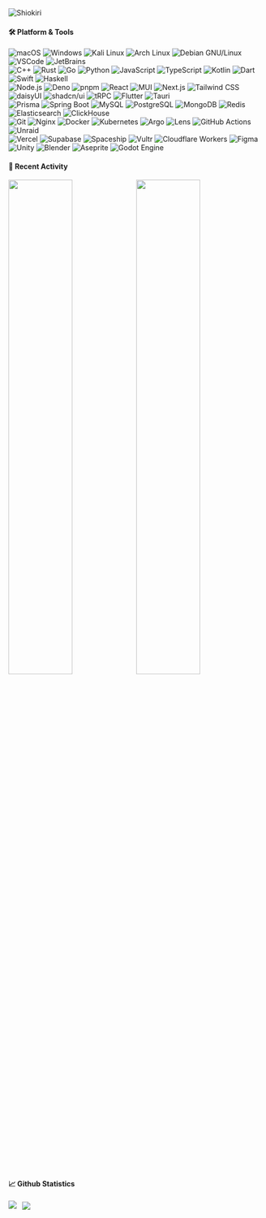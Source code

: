 <img src="https://count.getloli.com/get/@Shiokiri?theme=rule34" alt="Shiokiri" />

<h4>🛠 Platform & Tools</h4>
<p>
  <img alt="macOS" src="https://img.shields.io/badge/-macOS-000000?style=flat-square&logo=apple&logoColor=white"/>
  <img alt="Windows" src="https://img.shields.io/badge/-Windows-0078D4?style=flat-square&logo=windows&logoColor=white"/>
  <img alt="Kali Linux" src="https://img.shields.io/badge/-Kali Linux-557C94?style=flat-square&logo=kalilinux&logoColor=white"/>
  <img alt="Arch Linux" src="https://img.shields.io/badge/-Arch Linux-1793D1?style=flat-square&logo=archlinux&logoColor=white"/>
  <img alt="Debian GNU/Linux" src="https://img.shields.io/badge/-Debian GNU/Linux-A81D33?style=flat-square&logo=debian&logoColor=white"/>
  <img alt="VSCode" src="https://img.shields.io/badge/VSCode-007ACC?style=flat-square&logo=visualstudiocode&logoColor=white">
  <img alt="JetBrains" src="https://img.shields.io/badge/JetBrains-000000?style=flat-square&logo=jetbrains&logoColor=white">
  <br>
  <img alt="C++" src="https://img.shields.io/badge/-C++-00599C?style=flat-square&logo=cplusplus&logoColor=white"/>
  <img alt="Rust" src="https://img.shields.io/badge/-Rust-000000?style=flat-square&logo=rust&logoColor=white"/>
  <img alt="Go" src="https://img.shields.io/badge/-Go-00ADD8?style=flat-square&logo=go&logoColor=white"/>
  <img alt="Python" src="https://img.shields.io/badge/-Python-3776AB?style=flat-square&logo=python&logoColor=white"/>
  <img alt="JavaScript" src="https://img.shields.io/badge/-JavaScript-F7DF1E?style=flat-square&logo=javascript&logoColor=white"/>
  <img alt="TypeScript" src="https://img.shields.io/badge/-TypeScript-3178C6?style=flat-square&logo=typescript&logoColor=white"/>
  <img alt="Kotlin" src="https://img.shields.io/badge/-Kotlin-7F52FF?style=flat-square&logo=kotlin&logoColor=white"/>
  <img alt="Dart" src="https://img.shields.io/badge/-Dart-0175C2?style=flat-square&logo=dart&logoColor=white"/>
  <img alt="Swift" src="https://img.shields.io/badge/-Swift-F05138?style=flat-square&logo=swift&logoColor=white"/>
  <img alt="Haskell" src="https://img.shields.io/badge/-Haskell-5D4F85?style=flat-square&logo=haskell&logoColor=white"/>
  <br>
  <img alt="Node.js" src="https://img.shields.io/badge/-Node.js-339933?style=flat-square&logo=node.js&logoColor=white"/>
  <img alt="Deno" src="https://img.shields.io/badge/-Deno-000000?style=flat-square&logo=deno&logoColor=white"/>
  <img alt="pnpm" src="https://img.shields.io/badge/-pnpm-F69220?style=flat-square&logo=pnpm&logoColor=white"/>
  <img alt="React" src="https://img.shields.io/badge/-React-61DAFB?style=flat-square&logo=react&logoColor=white"/>
  <img alt="MUI" src="https://img.shields.io/badge/-MUI-007FFF?style=flat-square&logo=mui&logoColor=white"/>
  <img alt="Next.js" src="https://img.shields.io/badge/-Next.js-000000?style=flat-square&logo=next.js&logoColor=white"/>
  <img alt="Tailwind CSS" src="https://img.shields.io/badge/-Tailwind CSS-06B6D4?style=flat-square&logo=tailwindcss&logoColor=white"/>
  <img alt="daisyUI" src="https://img.shields.io/badge/-daisyUI-5A0EF8?style=flat-square&logo=daisyui&logoColor=white"/>
  <img alt="shadcn/ui" src="https://img.shields.io/badge/-shadcn/ui-000000?style=flat-square&logo=shadcn/ui&logoColor=white"/>
  <img alt="tRPC" src="https://img.shields.io/badge/-tRPC-2596BE?style=flat-square&logo=trpc&logoColor=white"/>
  <img alt="Flutter" src="https://img.shields.io/badge/-Flutter-02569B?style=flat-square&logo=flutter&logoColor=white"/>
  <img alt="Tauri" src="https://img.shields.io/badge/-Tauri-24C8D8?style=flat-square&logo=tauri&logoColor=white"/>
  <br>
  <img alt="Prisma" src="https://img.shields.io/badge/-Prisma-2D3748?style=flat-square&logo=prisma&logoColor=white"/>
  <img alt="Spring Boot" src="https://img.shields.io/badge/-Spring Boot-6DB33F?style=flat-square&logo=springboot&logoColor=white"/>
  <img alt="MySQL" src="https://img.shields.io/badge/-MySQL-4479A1?style=flat-square&logo=mysql&logoColor=white"/>
  <img alt="PostgreSQL" src="https://img.shields.io/badge/-PostgreSQL-4169E1?style=flat-square&logo=postgresql&logoColor=white"/>
  <img alt="MongoDB" src="https://img.shields.io/badge/-MongoDB-47A248?style=flat-square&logo=mongodb&logoColor=white"/>
  <img alt="Redis" src="https://img.shields.io/badge/-Redis-DC382D?style=flat-square&logo=redis&logoColor=white"/>
  <img alt="Elasticsearch" src="https://img.shields.io/badge/-Elasticsearch-005571?style=flat-square&logo=elasticsearch&logoColor=white"/>
  <img alt="ClickHouse" src="https://img.shields.io/badge/-ClickHouse-FFCC01?style=flat-square&logo=clickhouse&logoColor=white"/>
  <br>
  <img alt="Git" src="https://img.shields.io/badge/-Git-F05032?style=flat-square&logo=git&logoColor=white"/>
  <img alt="Nginx" src="https://img.shields.io/badge/-Nginx-009639?style=flat-square&logo=nginx&logoColor=white"/>
  <img alt="Docker" src="https://img.shields.io/badge/-Docker-2496ED?style=flat-square&logo=docker&logoColor=white" />
  <img alt="Kubernetes" src="https://img.shields.io/badge/-Kubernetes-326CE5?style=flat-square&logo=kubernetes&logoColor=white"/>
  <img alt="Argo" src="https://img.shields.io/badge/-Argo-EF7B4D?style=flat-square&logo=argo&logoColor=white"/>
  <img alt="Lens" src="https://img.shields.io/badge/-Lens-3D90CE?style=flat-square&logo=lens&logoColor=white"/>
  <img alt="GitHub Actions" src="https://img.shields.io/badge/-GitHub Actions-2088FF?style=flat-square&logo=githubactions&logoColor=white"/>
  <img alt="Unraid" src="https://img.shields.io/badge/-Unraid-F15A2C?style=flat-square&logo=unraid&logoColor=white"/>
  <br>
  <img alt="Vercel" src="https://img.shields.io/badge/-Vercel-000000?style=flat-square&logo=vercel&logoColor=white" />
  <img alt="Supabase" src="https://img.shields.io/badge/-Supabase-3FCF8E?style=flat-square&logo=supabase&logoColor=white" />
  <img alt="Spaceship" src="https://img.shields.io/badge/-Spaceship-394EFF?style=flat-square&logo=spaceship&logoColor=white" />
  <img alt="Vultr" src="https://img.shields.io/badge/-Vultr-007BFC?style=flat-square&logo=vultr&logoColor=white" />
  <img alt="Cloudflare Workers" src="https://img.shields.io/badge/-Cloudflare Workers-F38020?style=flat-square&logo=cloudflareworkers&logoColor=white" />
  <img alt="Figma" src="https://img.shields.io/badge/-Figma-F24E1E?style=flat-square&logo=figma&logoColor=white" />
  <br>
  <img alt="Unity" src="https://img.shields.io/badge/-Unity-CCCCCC?style=flat-square&logo=unity&logoColor=white"/>
  <img alt="Blender" src="https://img.shields.io/badge/-Blender-E87D0D?style=flat-square&logo=blender&logoColor=white"/>
  <img alt="Aseprite" src="https://img.shields.io/badge/-Aseprite-7D929E?style=flat-square&logo=aseprite&logoColor=white"/>
  <img alt="Godot Engine" src="https://img.shields.io/badge/-Godot Engine-478CBF?style=flat-square&logo=godotengine&logoColor=white"/>
</p>

<h4>📆 Recent Activity</h4>
<p>
  <img src="https://wakatime.com/share/@018ee7d7-411f-4a91-8f62-74deb16723de/1e0a676b-3ebb-4736-aaff-f4feebd75af2.svg" width="50%"/><img src="https://wakatime.com/share/@018ee7d7-411f-4a91-8f62-74deb16723de/e3e77457-419a-4e0c-aabf-3b26f64457bf.svg" width="50%"/>
</p>

<h4>📈 Github Statistics</h4>
<p>
  <img align="left" src="https://github-readme-stats.vercel.app/api?username=Shiokiri&show_icons=true&include_all_commits=true&count_private=true"/>
</p>
<p>
  &nbsp;
  <img align="center" src="https://github-readme-stats.vercel.app/api/top-langs/?username=Shiokiri&layout=compact&langs_count=8"/>
</p>
